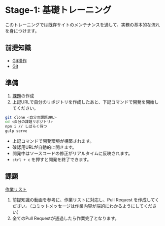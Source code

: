 # Stage-1: 基礎トレーニング

このトレーニングでは既存サイトのメンテナンスを通して、実務の基本的な流れを身につけます。

## 前提知識

- [Git操作](https://drive.google.com/drive/u/0/folders/0BwhcbXxSdjGibFRtZDlFcFBmV1E)
- [Git](https://docs.update.jp/develop/git.html)

## 準備

1. [課題](https://classroom.github.com/a/aK4sv0P7)の作成
2. 上記URLで自分のリポジトリを作成したあと、下記コマンドで開発を開始してください。

```bash
git clone <自分の課題URL>
cd <自分の課題リポジトリ>
npm i // しばらく待つ
gulp serve
```

- 上記コマンドで開発環境が構築されます。
- 確認用URLが自動的に開きます。
- 開発中はソースコードの修正がリアルタイムに反映されます。
- `ctrl + c` を押すと開発を終了できます。

## 課題

[作業リスト](https://github.com/Update-hub/stage-1/issues)

1. 前提知識の動画を参考に、作業リストに対応し、Pull Request を作成してください。（コミットメッセージは作業内容が端的にわかるようにしてください）
2. 全てのPull Requestが通過したら作業完了となります。